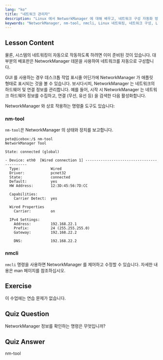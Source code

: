 ```yaml
---
lang: "ko"
title: "네트워크 관리자"
description: "Linux 에서 NetworkManager 에 대해 배우고, 네트워크 구성 자동화 방법, nm-tool 및 nmcli 명령 사용법을 익히세요. 이 초보자 가이드로 시작해보세요!"
keywords: "NetworkManager, nm-tool, nmcli, Linux 네트워킹, 네트워크 구성, Linux 튜토리얼, 초보자 가이드"
---
```


## Lesson Content

물론, 시스템의 네트워킹이 자동으로 작동하도록 하려면 이미 준비된 것이 있습니다. 대부분의 배포판은 NetworkManager 데몬을 사용하여 네트워크를 자동으로 구성합니다.

GUI 를 사용하는 경우 데스크톱 작업 표시줄 어딘가에 NetworkManager 가 애플릿 형태로 표시되는 것을 볼 수 있습니다. 보시다시피, NetworkManager 는 네트워크의 하드웨어 및 연결 정보를 관리합니다. 예를 들어, 시작 시 NetworkManager 는 네트워크 하드웨어 정보를 수집하고, 연결 (무선, 유선 등) 을 검색한 다음 활성화합니다.

NetworkManager 와 상호 작용하는 명령줄 도구도 있습니다:

### nm-tool

`nm-tool`은 NetworkManager 의 상태와 장치를 보고합니다.

```plaintext
pete@icebox:/$ nm-tool
NetworkManager Tool

State: connected (global)

- Device: eth0  [Wired connection 1] -------------------------------------------
  Type:              Wired
  Driver:            pcnet32
  State:             connected
  Default:           yes
  HW Address:        12:3D:45:56:7D:CC

  Capabilities:
    Carrier Detect:  yes

  Wired Properties
    Carrier:         on

  IPv4 Settings:
    Address:         192.168.22.1
    Prefix:          24 (255.255.255.0)
    Gateway:         192.168.22.2

    DNS:             192.168.22.2
```

### nmcli

`nmcli` 명령을 사용하면 NetworkManager 를 제어하고 수정할 수 있습니다. 자세한 내용은 man 페이지를 참조하십시오.

## Exercise

이 수업에는 연습 문제가 없습니다.

## Quiz Question

NetworkManager 정보를 확인하는 명령은 무엇입니까?

## Quiz Answer

nm-tool

